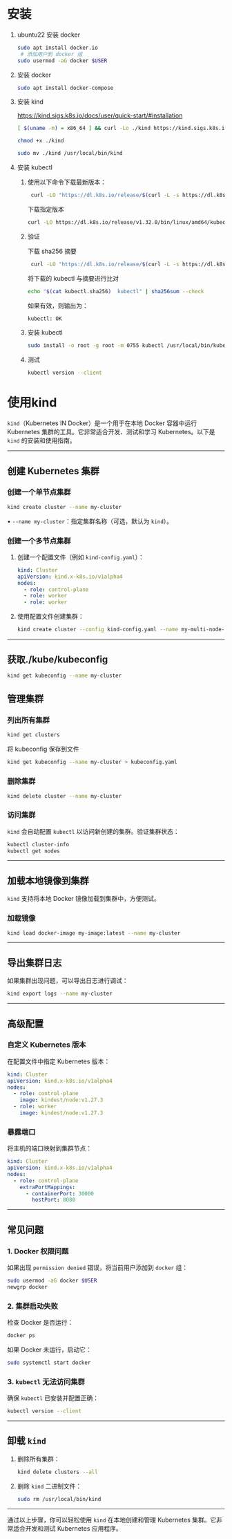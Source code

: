 
# 安装
1. ubuntu22 安装 docker
   ```bash
   sudo apt install docker.io
    # 添加用户到 docker 组
   sudo usermod -aG docker $USER
   ```
2. 安装 docker
   ```bash
   sudo apt install docker-compose
   ```
3. 安装 kind
   
   <https://kind.sigs.k8s.io/docs/user/quick-start/#installation>

    ```bash
    [ $(uname -m) = x86_64 ] && curl -Lo ./kind https://kind.sigs.k8s.io/dl/v0.27.0/kind-linux-amd64

    chmod +x ./kind

    sudo mv ./kind /usr/local/bin/kind
    ```
4. 安装 kubectl
   1. 使用以下命令下载最新版本：
        ```bash
         curl -LO "https://dl.k8s.io/release/$(curl -L -s https://dl.k8s.io/release/stable.txt)/bin/linux/amd64/kubectl"
        ```
        下载指定版本
        ```bash
        curl -LO https://dl.k8s.io/release/v1.32.0/bin/linux/amd64/kubectl
        ```
   3. 验证
      
      下载 sha256 摘要
      ```bash
       curl -LO "https://dl.k8s.io/release/$(curl -L -s https://dl.k8s.io/release/stable.txt)/bin/linux/amd64/kubectl.sha256"
      ```
      将下载的 kubectl 与摘要进行比对
      ```bash
      echo "$(cat kubectl.sha256)  kubectl" | sha256sum --check
      ```
      如果有效，则输出为：
      ```bash
      kubectl: OK
      ```
   4. 安装 kubectl
      ```bash
      sudo install -o root -g root -m 0755 kubectl /usr/local/bin/kubectl
      ```
   5. 测试
      ```bash
      kubectl version --client
      ```

# 使用kind


`kind`（Kubernetes IN Docker）是一个用于在本地 Docker 容器中运行 Kubernetes 集群的工具。它非常适合开发、测试和学习 Kubernetes。以下是 `kind` 的安装和使用指南。

---



##  **创建 Kubernetes 集群**
### 创建一个单节点集群
```bash
kind create cluster --name my-cluster
```
• `--name my-cluster`：指定集群名称（可选，默认为 `kind`）。

### 创建一个多节点集群
1. 创建一个配置文件（例如 `kind-config.yaml`）：
   ```yaml
   kind: Cluster
   apiVersion: kind.x-k8s.io/v1alpha4
   nodes:
     - role: control-plane
     - role: worker
     - role: worker
   ```

2. 使用配置文件创建集群：
   ```bash
   kind create cluster --config kind-config.yaml --name my-multi-node-cluster
   ```

---
## 获取./kube/kubeconfig

```bash
kind get kubeconfig --name my-cluster
```

## **管理集群**
### 列出所有集群
```bash
kind get clusters
```

将 kubeconfig 保存到文件
```bash
kind get kubeconfig --name my-cluster > kubeconfig.yaml
```


### 删除集群
```bash
kind delete cluster --name my-cluster
```

### 访问集群
`kind` 会自动配置 `kubectl` 以访问新创建的集群。验证集群状态：
```bash
kubectl cluster-info
kubectl get nodes
```

---

## **加载本地镜像到集群**
`kind` 支持将本地 Docker 镜像加载到集群中，方便测试。

### 加载镜像
```bash
kind load docker-image my-image:latest --name my-cluster
```

---

## **导出集群日志**
如果集群出现问题，可以导出日志进行调试：
```bash
kind export logs --name my-cluster
```

---

## **高级配置**
### 自定义 Kubernetes 版本
在配置文件中指定 Kubernetes 版本：
```yaml
kind: Cluster
apiVersion: kind.x-k8s.io/v1alpha4
nodes:
  - role: control-plane
    image: kindest/node:v1.27.3
  - role: worker
    image: kindest/node:v1.27.3
```

### 暴露端口
将主机的端口映射到集群节点：
```yaml
kind: Cluster
apiVersion: kind.x-k8s.io/v1alpha4
nodes:
  - role: control-plane
    extraPortMappings:
      - containerPort: 30000
        hostPort: 8080
```

---

## **常见问题**
### 1. **Docker 权限问题**
如果出现 `permission denied` 错误，将当前用户添加到 `docker` 组：
```bash
sudo usermod -aG docker $USER
newgrp docker
```

### 2. **集群启动失败**
检查 Docker 是否运行：
```bash
docker ps
```
如果 Docker 未运行，启动它：
```bash
sudo systemctl start docker
```

### 3. **`kubectl` 无法访问集群**
确保 `kubectl` 已安装并配置正确：
```bash
kubectl version --client
```

---

## **卸载 `kind`**
1. 删除所有集群：
   ```bash
   kind delete clusters --all
   ```

2. 删除 `kind` 二进制文件：
   ```bash
   sudo rm /usr/local/bin/kind
   ```

---

通过以上步骤，你可以轻松使用 `kind` 在本地创建和管理 Kubernetes 集群。它非常适合开发和测试 Kubernetes 应用程序。